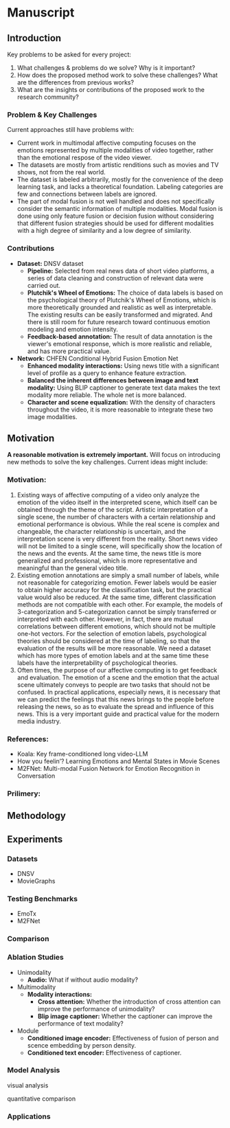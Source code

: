# Manuscript

## Introduction
Key problems to be asked for every project:
1.  What challenges & problems do we solve? Why is it important?
2.  How does the proposed method work to solve these challenges? What are the differences from previous works?
3. What are the insights or contributions of the proposed work to the research community?
### Problem & Key Challenges
Current approaches still have problems with:
- Current work in multimodal affective computing focuses on the emotions represented by multiple modalities of video together, rather than the emotional respose of the video viewer.
- The datasets are mostly from artistic renditions such as movies and TV shows, not from the real world.
- The dataset is labeled arbitrarily, mostly for the convenience of the deep learning task, and lacks a theoretical foundation. 
  Labeling categories are few and connections between labels are ignored.
- The part of modal fusion is not well handled and does not specifically consider the semantic information of multiple modalities. 
  Modal fusion is done using only feature fusion or decision fusion without considering that different fusion strategies should be used for different modalities with a high degree of similarity and a low degree of similarity.
### Contributions
- **Dataset:** DNSV dataset
  - **Pipeline:** 
    Selected from real news data of short video platforms, a series of data cleaning and construction of relevant data were carried out.
  - **Plutchik's Wheel of Emotions:** 
    The choice of data labels is based on the psychological theory of Plutchik's Wheel of Emotions, which is more theoretically grounded and realistic as well as interpretable. 
    The existing results can be easily transformed and migrated. 
    And there is still room for future research toward continuous emotion modeling and emotion intensity.
  - **Feedback-based annotation:** 
    The result of data annotation is the viewer's emotional response, which is more realistic and reliable, and has more practical value.
- **Network:** CHFEN Conditional Hybrid Fusion Emotion Net
  - **Enhanced modality interactions:** 
    Using news title with a significant level of profile as a query to enhance feature extraction.
  - **Balanced the inherent differences between image and text modality:** 
    Using BLIP captioner to generate text data makes the text modality more reliable. The whole net is more balanced.
  - **Character and scene equalization:** 
    With the density of characters throughout the video, it is more reasonable to integrate these two image modalities.

## Motivation
**A reasonable motivation is extremely important.**
Will focus on introducing new methods to solve the key challenges. Current ideas might include:
### Motivation:
1. Existing ways of affective computing of a video only analyze the emotion of the video itself in the interpreted scene, which itself can be obtained through the theme of the script. 
   Artistic interpretation of a single scene, the number of characters with a certain relationship and emotional performance is obvious. 
   While the real scene is complex and changeable, the character relationship is uncertain, and the interpretation scene is very different from the reality. 
   Short news video will not be limited to a single scene, will specifically show the location of the news and the events. 
   At the same time, the news title is more generalized and professional, which is more representative and meaningful than the general video title.
2. Existing emotion annotations are simply a small number of labels, while not reasonable for categorizing emotion. 
   Fewer labels would be easier to obtain higher accuracy for the classification task, but the practical value would also be reduced. 
   At the same time, different classification methods are not compatible with each other. 
   For example, the models of 3-categorization and 5-categorization cannot be simply transferred or interpreted with each other. 
   However, in fact, there are mutual correlations between different emotions, which should not be multiple one-hot vectors. 
   For the selection of emotion labels, psychological theories should be considered at the time of labeling, so that the evaluation of the results will be more reasonable. 
   We need a dataset which has more types of emotion labels and at the same time these labels have the interpretability of psychological theories.
3. Often times, the purpose of our affective computing is to get feedback and evaluation. 
   The emotion of a scene and the emotion that the actual scene ultimately conveys to people are two tasks that should not be confused. 
   In practical applications, especially news, it is necessary that we can predict the feelings that this news brings to the people before releasing the news, so as to evaluate the spread and influence of this news. 
   This is a very important guide and practical value for the modern media industry.
### References:
- Koala: Key frame-conditioned long video-LLM
- How you feelin’? Learning Emotions and Mental States in Movie Scenes
- M2FNet: Multi-modal Fusion Network for Emotion Recognition in Conversation
### Prilimery:


## Methodology


## Experiments
### Datasets
- DNSV
- MovieGraphs
### Testing Benchmarks
- EmoTx
- M2FNet
### Comparison

### Ablation Studies
- Unimodality
  - **Audio:** What if without audio modality?
- Multimodality
  - **Modality interactions:**
    - **Cross attention:** 
      Whether the introduction of cross attention can improve the performance of unimodality?
    - **Blip image captioner:** 
      Whether the captioner can improve the performance of text modality?
- Module
  - **Conditioned image encoder:**
    Effectiveness of fusion of person and scence embedding by person density.
  - **Conditioned text encoder:**
    Effectiveness of captioner.
### Model Analysis
visual analysis

quantitative comparison

### Applications

